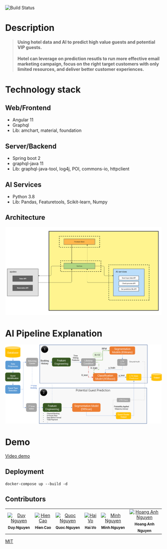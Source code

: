 ![Build Status](https://img.shields.io/badge/build-passing-%23489976?style=for-the-badge&logo=appveyor)

# Description

> #### Using hotel data and AI to predict high value guests and potential VIP guests.
> #### Hotel can leverage on prediction resutls to run more effective email marketing campaign, focus on the right target customers with only limited resources, and deliver better customer experiences.

# Technology stack

## Web/Frontend

- Angular 11
- Graphql
- Lib: amchart, material, foundation

## Server/Backend

- Spring boot 2
- graphql-java 11
- Lib: graphql-java-tool, log4j, POI, commons-io, httpclient

## AI Services

- Python 3.8
- Lib: Pandas, Featuretools, Scikit-learn, Numpy

## Architecture

![Architecture](./structure.png)

# AI Pipeline Explanation

![Pipeline](./pipeline.png)

# Demo

[Video demo](https://www.loom.com/share/57ff1181758546cd9a4a4a0a4cb7cc0b)

## Deployment

```
docker-compose up --build -d
```

## Contributors

<table>
  <tr>
    <td align="center"><a href="https://github.com/duymrnhtd"><img src="https://avatars.githubusercontent.com/u/19342650?v=4" width="100px;" alt="Duy Nguyen"/><br /><sub><b>Duy Nguyen</b></sub></a><br /></td>
    <td align="center"><a href="https://github.com/hiencm"><img src="https://avatars.githubusercontent.com/u/8735336?v=4" width="100px;" alt="Hien Cao"/><br /><sub><b>Hien Cao</b></sub></a><br /></td>
    <td align="center"><a href="https://github.com/quocq6hcm"><img src="https://avatars.githubusercontent.com/u/32530883?v=4" width="100px;" alt="Quoc Nguyen"/><br /><sub><b>Quoc Nguyen</b></sub></a><br /></td>
    <td align="center"><a href="https://github.com/HariWu1995"><img src="https://avatars.githubusercontent.com/u/22979330?v=4" width="100px;" alt="Hai Vo"/><br /><sub><b>Hai Vo</b></sub></a><br /></td>
    <td align="center"><a href="https://github.com/bigredbug47"><img src="https://avatars.githubusercontent.com/u/31086329?v=4" width="100px;" alt="Minh Nguyen"/><br /><sub><b>Minh Nguyen</b></sub></a><br /></td>
    <td align="center"><a href="https://github.com/hoanganh-nguyen94"><img src="https://avatars.githubusercontent.com/u/37209834?v=4" width="100px;" alt="Hoang Anh Nguyen"/><br /><sub><b>Hoang Anh Nguyen</b></sub></a><br /></td>
    </tr>
</table>

[MIT](https://choosealicense.com/licenses/mit/)
